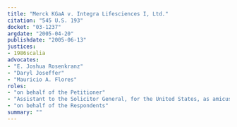 ```yaml
---
title: "Merck KGaA v. Integra Lifesciences I, Ltd."
citation: "545 U.S. 193"
docket: "03-1237"
argdate: "2005-04-20"
publishdate: "2005-06-13"
justices:
- 1986scalia
advocates:
- "E. Joshua Rosenkranz"
- "Daryl Joseffer"
- "Mauricio A. Flores"
roles:
- "on behalf of the Petitioner"
- "Assistant to the Solicitor General, for the United States, as amicus curiae, supporting the Petitioner"
- "on behalf of the Respondents"
summary: ""
---
```


